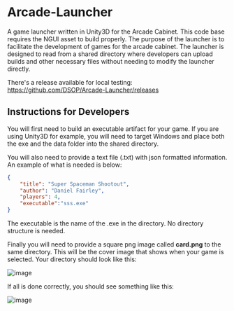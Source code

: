 Arcade-Launcher
===============

A game launcher written in Unity3D for the Arcade Cabinet.  This code base requires the NGUI asset to build properly.  The purpose of the launcher is to facilitate the development of games for the arcade cabinet.  The launcher is designed to read from a shared directory where developers can upload builds and other necessary files without needing to modify the launcher directly.

There's a release available for local testing: https://github.com/DSOP/Arcade-Launcher/releases

## Instructions for Developers

You will first need to build an executable artifact for your game.  If you are using Unity3D for example, you will need to target Windows and place both the exe and the data folder into the shared directory.

You will also need to provide a text file (.txt) with json formatted information.  An example of what is needed is below:

```json
{
    "title": "Super Spaceman Shootout",
    "author": "Daniel Fairley",
    "players": 4,
    "executable":"sss.exe"
}
````
The executable is the name of the .exe in the directory.  No directory structure is needed.

Finally you will need to provide a square png image called **card.png** to the same directory.  This will be the cover image that shows when your game is selected.  Your directory should look like this:

![image](http://i.imgur.com/mwYWGjN.png)

If all is done correctly, you should see something like this:

![image](http://i.imgur.com/nc5k2xF.png)
